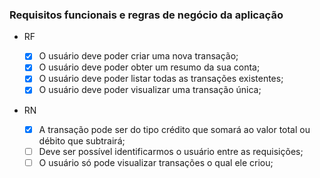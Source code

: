 ### Requisitos funcionais e regras de negócio da aplicação

- RF

  - [x] O usuário deve poder criar uma nova transação;
  - [x] O usuário deve poder obter um resumo da sua conta;
  - [x] O usuário deve poder listar todas as transações existentes;
  - [x] O usuário deve poder visualizar uma transação única;

- RN
  - [x] A transação pode ser do tipo crédito que somará ao valor total ou débito que subtrairá;
  - [ ] Deve ser possível identificarmos o usuário entre as requisições;
  - [ ] O usuário só pode visualizar transações o qual ele criou;
